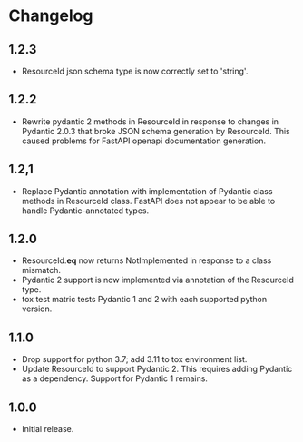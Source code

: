 # Changelog

## 1.2.3
* ResourceId json schema type is now correctly set to 'string'.

## 1.2.2
* Rewrite pydantic 2 methods in ResourceId in response to changes in Pydantic 2.0.3 that broke
JSON schema generation by ResourceId. This caused problems for FastAPI openapi documentation generation.

## 1.2,1
* Replace Pydantic annotation with implementation of Pydantic class methods in ResourceId class.
FastAPI does not appear to be able to handle Pydantic-annotated types.

## 1.2.0
* ResourceId.__eq__ now returns NotImplemented in response to a class mismatch.
* Pydantic 2 support is now implemented via annotation of the ResourceId type.
* tox test matric tests Pydantic 1 and 2 with each supported python version.

## 1.1.0
* Drop support for python 3.7; add 3.11 to tox environment list.
* Update ResourceId to support Pydantic 2.  This requires adding Pydantic
    as a dependency.  Support for Pydantic 1 remains.

## 1.0.0

* Initial release.
